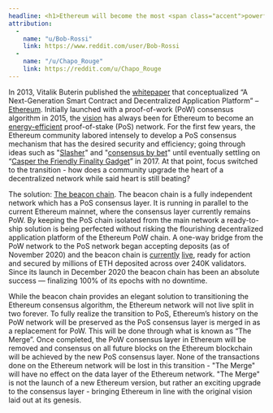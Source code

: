 ```yaml
---
headline: <h1>Ethereum will become the most <span class="accent">powerful</span>, most <span class="accent">used</span>, most <span class="accent">credibly-neutral</span>, and most <span class="accent accent-green">energy-efficient</span> blockchain network in&nbsp;the&nbsp;world.</h1>
attribution:
  -
    name: "u/Bob-Rossi"
    link: https://www.reddit.com/user/Bob-Rossi
  -
    name: "/u/Chapo_Rouge"
    link: https://reddit.com/u/Chapo_Rouge
---
```


In 2013, Vitalik Buterin published the [whitepaper](https://ethereum.org/en/whitepaper/) that conceptualized “A Next-Generation Smart Contract and Decentralized Application Platform” – [Ethereum](https://ethereum.org). Initially launched with a proof-of-work (PoW) consensus algorithm in 2015, the [vision](https://ethereum.org/en/eth2/vision/) has always been for Ethereum to become an [energy-efficient](https://spectrum.ieee.org/computing/networks/ethereum-plans-to-cut-its-absurd-energy-consumption-by-99-percent) proof-of-stake (PoS) network. For the first few years, the Ethereum community labored intensely to develop a PoS consensus mechanism that has the desired security and efficiency; going through ideas such as "[Slasher](https://blog.ethereum.org/2014/01/15/slasher-a-punitive-proof-of-stake-algorithm/)" and "[consensus by bet](https://blog.ethereum.org/2015/12/28/understanding-serenity-part-2-casper/)" until eventually settling on “[Casper the Friendly Finality Gadget](https://arxiv.org/pdf/1710.09437.pdf)” in 2017. At that point, focus switched to the transition - how does a community upgrade the heart of a decentralized network while said heart is still beating?

The solution: [The beacon chain](https://ethereum.org/en/eth2/beacon-chain/). The beacon chain is a fully independent network which has a PoS consensus layer. It is running in parallel to the current Ethereum mainnet, where the consensus layer currently remains PoW. By keeping the PoS chain isolated from the main network a ready-to-ship solution is being perfected without risking the flourishing decentralized application platform of the Ethereum PoW chain. A one-way bridge from the PoW network to the PoS network began accepting deposits (as of November 2020) and the beacon chain is [currently](https://beaconscan.com/) [live](https://beaconcha.in/), ready for action and secured by millions of ETH deposited across over 240K validators. Since its launch in December 2020 the beacon chain has been an absolute success — finalizing 100% of its epochs with no downtime.

While the beacon chain provides an elegant solution to transitioning the Ethereum consensus algorithm, the Ethereum network will not live split in two forever. To fully realize the transition to PoS, Ethereum’s history on the PoW network will be preserved as the PoS consensus layer is merged in as a replacement for PoW. This will be done through what is known as “The Merge”. Once completed, the PoW consensus layer in Ethereum will be removed and consensus on all future blocks on the Ethereum blockchain will be achieved by the new PoS consensus layer. None of the transactions done on the Ethereum network will be lost in this transition - "The Merge" will have no effect on the data layer of the Ethereum network. "The Merge" is not the launch of a new Ethereum version, but rather an exciting upgrade to the consensus layer - bringing Ethereum in line with the original vision laid out at its genesis.

